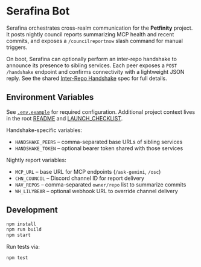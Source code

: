 # Serafina Bot

Serafina orchestrates cross-realm communication for the **Petfinity** project.
It posts nightly council reports summarizing MCP health and recent commits, and
exposes a `/councilreportnow` slash command for manual triggers.

On boot, Serafina can optionally perform an inter-repo handshake to announce its
presence to sibling services.  Each peer exposes a `POST /handshake` endpoint
and confirms connectivity with a lightweight JSON reply.  See the shared
[Inter-Repo Handshake](../INTER_REPO_HANDSHAKE.md) spec for full details.

## Environment Variables

See [`.env.example`](./.env.example) for required configuration.  Additional
project context lives in the root [README](../README.md) and
[LAUNCH_CHECKLIST](../LAUNCH_CHECKLIST.md).

Handshake-specific variables:

- `HANDSHAKE_PEERS` – comma-separated base URLs of sibling services
- `HANDSHAKE_TOKEN` – optional bearer token shared with those services

Nightly report variables:

- `MCP_URL` – base URL for MCP endpoints (`/ask-gemini`, `/osc`)
- `CHN_COUNCIL` – Discord channel ID for report delivery
- `NAV_REPOS` – comma-separated `owner/repo` list to summarize commits
- `WH_LILYBEAR` – optional webhook URL to override channel delivery

## Development

```bash
npm install
npm run build
npm start
```

Run tests via:

```bash
npm test
```
